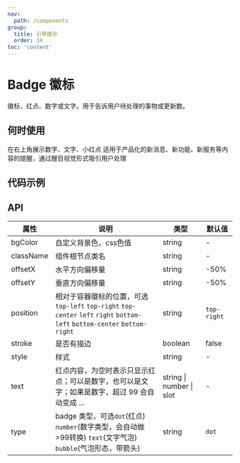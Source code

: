 ```yaml
---
nav:
  path: /components
group:
  title: 引导提示
  order: 14
toc: 'content'
---
```


# Badge 徽标
徽标，红点、数字或文字。用于告诉用户待处理的事物或更新数。
## 何时使用
在右上角展示数字、文字、小红点	适用于产品化的新消息、新功能、新服务等内容的提醒，通过醒目视觉形式吸引用户处理

## 代码示例
<code src='pages/Badge/index'></code>



## API

| 属性 | 说明 | 类型 | 默认值 |
| -----|-----|-----|----- |
| bgColor | 自定义背景色，css色值 | string | - | 
| className | 组件根节点类名 | string | - | 
| offsetX | 水平方向偏移量 | string | -50% | 
| offsetY | 垂直方向偏移量 | string | -50% | 
| position | 相对于容器徽标的位置，可选`top-left` `top-right` `top-center` `left` `right` `bottom-left` `bottom-center` `bottom-right` | string | `top-right` | 
| stroke | 是否有描边 | boolean | false | 
| style | 样式 | string | - | 
| text | 红点内容，为空时表示只显示红点；可以是数字，也可以是文字；如果是数字，超过 99 会自动变成 ... | string \| number \| slot | - |
| type | badge 类型，可选`dot`(红点) `number`(数字类型，会自动做>99转换) `text`(文字气泡) `bubble`(气泡形态，带箭头) |  string | `dot` | 